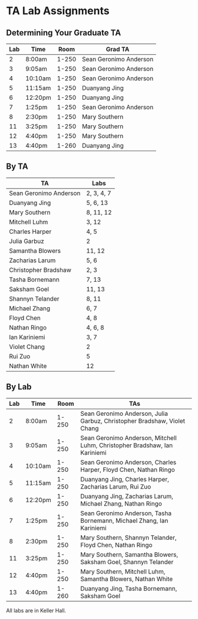 # TA Lab Assignments

## Determining Your Graduate TA
| Lab | Time    | Room  | Grad TA |
| --- | ------- | ----- | --- |
| 2   |  8:00am | 1-250 | Sean Geronimo Anderson |
| 3   |  9:05am | 1-250 | Sean Geronimo Anderson |
| 4   | 10:10am | 1-250 | Sean Geronimo Anderson |
| 5   | 11:15am | 1-250 | Duanyang Jing |
| 6   | 12:20pm | 1-250 | Duanyang Jing |
| 7   |  1:25pm | 1-250 | Sean Geronimo Anderson |
| 8   |  2:30pm | 1-250 | Mary Southern |
| 11  |  3:25pm | 1-250 | Mary Southern |
| 12  |  4:40pm | 1-250 | Mary Southern |
| 13  |  4:40pm | 1-260 | Duanyang Jing |

## By TA

| TA | Labs |
| -- | ---- |
| Sean Geronimo Anderson | 2, 3, 4, 7 |
| Duanyang Jing | 5, 6, 13 |
| Mary Southern | 8, 11, 12 |
| Mitchell Luhm | 3, 12 |
| Charles Harper | 4, 5 |
| Julia Garbuz | 2 |
| Samantha Blowers | 11, 12 |
| Zacharias Larum | 5, 6 |
| Christopher Bradshaw | 2, 3 |
| Tasha Bornemann | 7, 13 |
| Saksham Goel | 11, 13 |
| Shannyn Telander | 8, 11 |
| Michael Zhang | 6, 7 |
| Floyd Chen | 4, 8 |
| Nathan Ringo | 4, 6, 8 |
| Ian Kariniemi | 3, 7 |
| Violet Chang | 2 |
| Rui Zuo | 5 |
| Nathan White | 12 |

## By Lab

| Lab | Time    | Room  | TAs |
| --- | ------- | ----- | --- |
| 2   |  8:00am | 1-250 | Sean Geronimo Anderson, Julia Garbuz, Christopher Bradshaw, Violet Chang |
| 3   |  9:05am | 1-250 | Sean Geronimo Anderson, Mitchell Luhm, Christopher Bradshaw, Ian Kariniemi |
| 4   | 10:10am | 1-250 | Sean Geronimo Anderson, Charles Harper, Floyd Chen, Nathan Ringo |
| 5   | 11:15am | 1-250 | Duanyang Jing, Charles Harper, Zacharias Larum, Rui Zuo |
| 6   | 12:20pm | 1-250 | Duanyang Jing, Zacharias Larum, Michael Zhang, Nathan Ringo |
| 7   |  1:25pm | 1-250 | Sean Geronimo Anderson, Tasha Bornemann, Michael Zhang, Ian Kariniemi |
| 8   |  2:30pm | 1-250 | Mary Southern, Shannyn Telander, Floyd Chen, Nathan Ringo |
| 11  |  3:25pm | 1-250 | Mary Southern, Samantha Blowers, Saksham Goel, Shannyn Telander |
| 12  |  4:40pm | 1-250 | Mary Southern, Mitchell Luhm, Samantha Blowers, Nathan White |
| 13  |  4:40pm | 1-260 | Duanyang Jing, Tasha Bornemann, Saksham Goel |

All labs are in Keller Hall.
